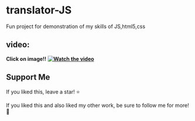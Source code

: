 # translator-JS
Fun project for demonstration of my skills of JS,html5,css
## video:
**Click on image!!**
**[![Watch the video](https://img.youtube.com/vi/5ES91LcDKu0/maxresdefault.jpg)](https://youtu.be/5ES91LcDKu0)**

## Support Me
If you liked this, leave a star! :star:

If you liked this and also liked my other work, be sure to follow me for more! :slightly_smiling_face:
